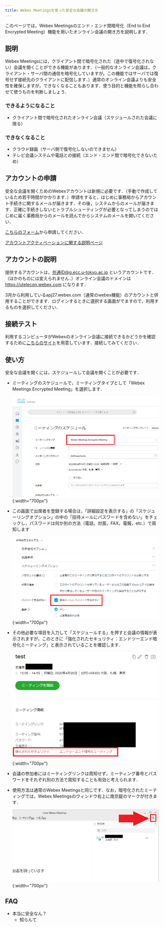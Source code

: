 ```yaml
---
title: Webex Meetingsを使った安全な会議の開き方
---
```


このページでは，Webex Meetingsのエンド・エンド間暗号化（End to End Encrypted Meeting）機能を用いたオンライン会議の開き方を説明します．

## 説明

Webex Meetingsには，クライアント間で暗号化された（途中で復号化されない）会議を開くことができる機能があります．（一般的なオンライン会議は，クライアント・サーバ間の通信を暗号化していますが，この機能ではサーバでは復号せず接続先のクライアントに配信します．）通常のオンライン会議よりも安全性を確保しますが，できなくなることもあります．使う目的と機能を照らし合わせて使うものを判断しましょう．

### できるようになること

* クライアント間で暗号化されたオンライン会議（スケジュールされた会議に限る） 

### できなくなること 

* クラウド録画（サーバ側で復号化しないのできません） 
* テレビ会議システムや電話との接続（エンド・エンド間で暗号化できないため） 

## アカウントの申請 

安全な会議を開くためのWebexアカウントは新規に必要です．（手動で作成しているため若干時間がかかります．）申請をすると，はじめに事務局からアカウント手続きに関するメールが届きます．その後，システムからのメールが届きます．正確に手続きしないとトラブルシューティングが必要となってしまうのではじめに届く事務局からのメールを読んでからシステムのメールを開いてください．

<a href="https://forms.office.com/Pages/ResponsePage.aspx?id=T6978HAr10eaAgh1yvlMhHUY5ws7h1xGr9koV-KGC8RUMUhVRzlRODBIRkczUUpYVlZTM1lRU1kzNy4u" target="_blank">こちらのフォーム</a>から申請してください．

[アカウントアクティベーションに関する説明ページ](create-encrypted-account.html)

## アカウントの説明 

提供するアカウントは，共通ID@g.ecc.u-tokyo.ac.jp というアカウントです．（ほかのものには変えられません．）オンライン会議のドメインは https://utelecon.webex.com になります．

3月から利用しているapj27.webex.com（通常のwebex機能）のアカウントと併用することができます．ログインするときに選択する画面がでますので，利用するものを選択してください．

## 接続テスト 

利用するコンピュータがWebexのオンライン会議に接続できるかどうかを確認するために<a href="https://utelecon.webex.com/utelecon/j.php?MTID=mc31b90b0055bbe703d079f3a31239ca3" target="_blank">こちらのサイト</a>を用意しています．接続してみてください． 

## 使い方 

安全な会議を開くには，スケジュールして会議を開くことが必要です．
* ミーティングのスケジュールで，ミーティングタイプとして「Webex Meetings Encrypted Meeting」を選択します．

	![暗号化設定の画面](img/webex_encrypted_schedule.png){:width="700px"}

* この画面で出席者を登録する場合は，「詳細設定を表示する」の「スケジューリングオプション」の中の「招待メールにパスワードを含めない」をチェックし，パスワードは何か別の方法（電話，対面，FAX，電報，etc.）で周知します

	![暗号化設定詳細の画面](img/webex_encrypted_detail.png){:width="700px"}

* その他必要な項目を入力して「スケジュールする」を押すと会議の情報が表示されますが，このときに「強化されたセキュリティ：エンドツーエンド暗号化ミーティング」と表示されていることを確認します．

	![暗号化確認](img/webex_encrypted_confirm.png){:width="700px"}

* 会議の参加者にはミーティングリンクは周知せず，ミーティング番号とパスワードをそれぞれ別の方法で周知することも有効と考えられます．

* 使用方法は通常のWebex Meetingsと同じです．なお，暗号化されたミーティングでは，Webex Meetingsのウィンドウ右上に南京錠のマークが付きます．

	![暗号化確認](img/webex_encrypted_inmeeting.png){:width="700px"}
 
## FAQ

* 本当に安全なん？
	* 知らんて

